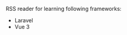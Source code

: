 
<p>RSS reader for learning following frameworks:</p>
<ul>
    <li>Laravel</li>
    <li>Vue 3</li>
</ul>
